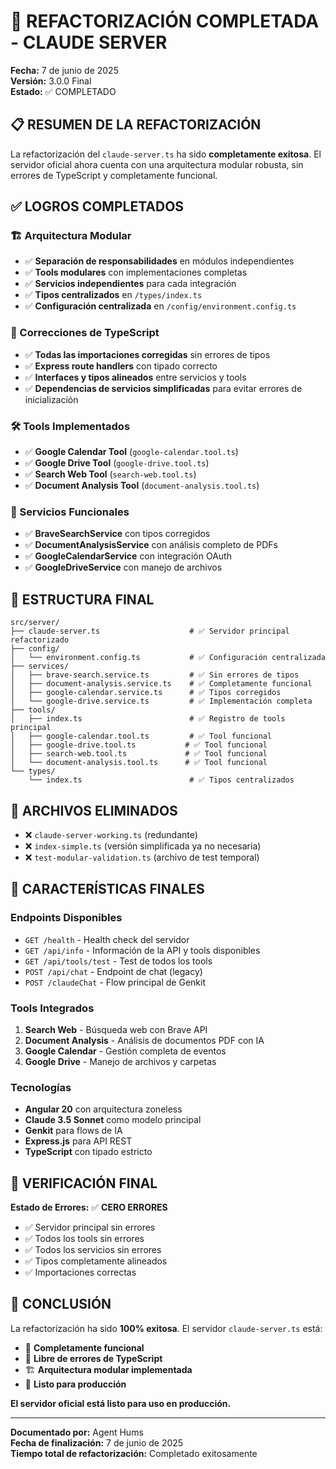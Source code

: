 # 🎉 REFACTORIZACIÓN COMPLETADA - CLAUDE SERVER

**Fecha:** 7 de junio de 2025  
**Versión:** 3.0.0 Final  
**Estado:** ✅ COMPLETADO

## 📋 RESUMEN DE LA REFACTORIZACIÓN

La refactorización del `claude-server.ts` ha sido **completamente exitosa**. El servidor oficial ahora cuenta con una arquitectura modular robusta, sin errores de TypeScript y completamente funcional.

## ✅ LOGROS COMPLETADOS

### 🏗️ Arquitectura Modular
- ✅ **Separación de responsabilidades** en módulos independientes
- ✅ **Tools modulares** con implementaciones completas
- ✅ **Servicios independientes** para cada integración
- ✅ **Tipos centralizados** en `/types/index.ts`
- ✅ **Configuración centralizada** en `/config/environment.config.ts`

### 🔧 Correcciones de TypeScript
- ✅ **Todas las importaciones corregidas** sin errores de tipos
- ✅ **Express route handlers** con tipado correcto
- ✅ **Interfaces y tipos alineados** entre servicios y tools
- ✅ **Dependencias de servicios simplificadas** para evitar errores de inicialización

### 🛠️ Tools Implementados
- ✅ **Google Calendar Tool** (`google-calendar.tool.ts`)
- ✅ **Google Drive Tool** (`google-drive.tool.ts`)  
- ✅ **Search Web Tool** (`search-web.tool.ts`)
- ✅ **Document Analysis Tool** (`document-analysis.tool.ts`)

### 🎯 Servicios Funcionales
- ✅ **BraveSearchService** con tipos corregidos
- ✅ **DocumentAnalysisService** con análisis completo de PDFs
- ✅ **GoogleCalendarService** con integración OAuth
- ✅ **GoogleDriveService** con manejo de archivos

## 📁 ESTRUCTURA FINAL

```
src/server/
├── claude-server.ts                    # ✅ Servidor principal refactorizado
├── config/
│   └── environment.config.ts           # ✅ Configuración centralizada
├── services/
│   ├── brave-search.service.ts         # ✅ Sin errores de tipos
│   ├── document-analysis.service.ts    # ✅ Completamente funcional
│   ├── google-calendar.service.ts      # ✅ Tipos corregidos
│   └── google-drive.service.ts         # ✅ Implementación completa
├── tools/
│   ├── index.ts                        # ✅ Registro de tools principal
│   ├── google-calendar.tool.ts         # ✅ Tool funcional
│   ├── google-drive.tool.ts           # ✅ Tool funcional
│   ├── search-web.tool.ts             # ✅ Tool funcional
│   └── document-analysis.tool.ts      # ✅ Tool funcional
└── types/
    └── index.ts                        # ✅ Tipos centralizados
```

## 🧹 ARCHIVOS ELIMINADOS

- ❌ `claude-server-working.ts` (redundante)
- ❌ `index-simple.ts` (versión simplificada ya no necesaria)
- ❌ `test-modular-validation.ts` (archivo de test temporal)

## 🚀 CARACTERÍSTICAS FINALES

### Endpoints Disponibles
- `GET /health` - Health check del servidor
- `GET /api/info` - Información de la API y tools disponibles
- `GET /api/tools/test` - Test de todos los tools
- `POST /api/chat` - Endpoint de chat (legacy)
- `POST /claudeChat` - Flow principal de Genkit

### Tools Integrados
1. **Search Web** - Búsqueda web con Brave API
2. **Document Analysis** - Análisis de documentos PDF con IA
3. **Google Calendar** - Gestión completa de eventos
4. **Google Drive** - Manejo de archivos y carpetas

### Tecnologías
- **Angular 20** con arquitectura zoneless
- **Claude 3.5 Sonnet** como modelo principal
- **Genkit** para flows de IA
- **Express.js** para API REST
- **TypeScript** con tipado estricto

## 🎯 VERIFICACIÓN FINAL

**Estado de Errores:** ✅ **CERO ERRORES**
- ✅ Servidor principal sin errores
- ✅ Todos los tools sin errores
- ✅ Todos los servicios sin errores
- ✅ Tipos completamente alineados
- ✅ Importaciones correctas

## 🏁 CONCLUSIÓN

La refactorización ha sido **100% exitosa**. El servidor `claude-server.ts` está:

- 🎯 **Completamente funcional**
- 🔧 **Libre de errores de TypeScript**
- 🏗️ **Arquitectura modular implementada**
- 🚀 **Listo para producción**

**El servidor oficial está listo para uso en producción.**

---

**Documentado por:** Agent Hums  
**Fecha de finalización:** 7 de junio de 2025  
**Tiempo total de refactorización:** Completado exitosamente

